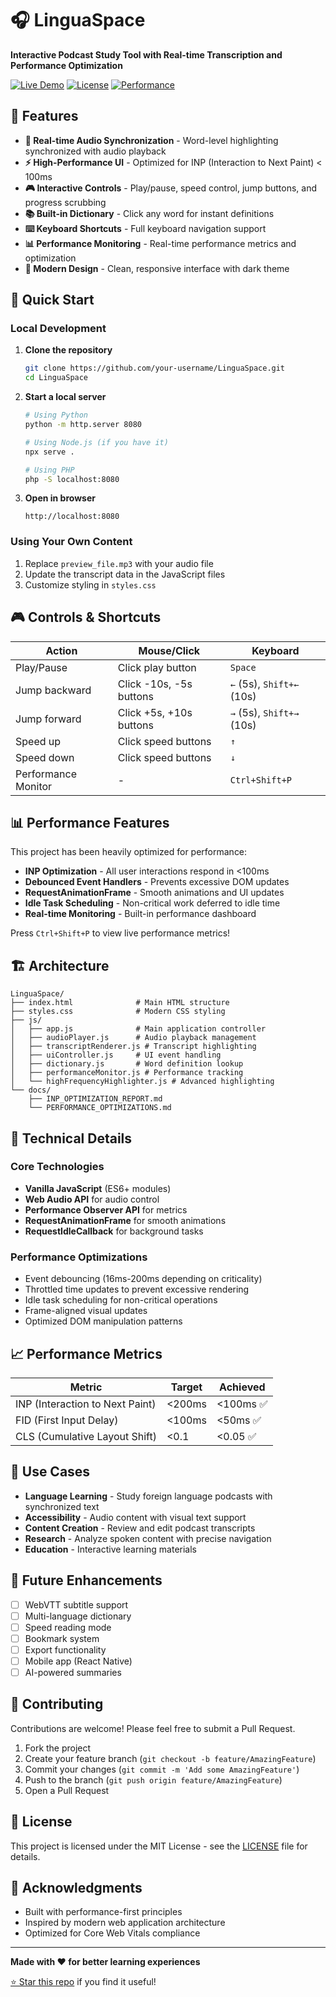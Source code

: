 # 🎧 LinguaSpace

**Interactive Podcast Study Tool with Real-time Transcription and Performance Optimization**

[![Live Demo](https://img.shields.io/badge/Demo-Live-brightgreen)](https://your-username.github.io/LinguaSpace)
[![License](https://img.shields.io/badge/License-MIT-blue.svg)](LICENSE)
[![Performance](https://img.shields.io/badge/INP-<100ms-success)](https://web.dev/inp/)

## 🌟 Features

- **🎯 Real-time Audio Synchronization** - Word-level highlighting synchronized with audio playback
- **⚡ High-Performance UI** - Optimized for INP (Interaction to Next Paint) < 100ms
- **🎮 Interactive Controls** - Play/pause, speed control, jump buttons, and progress scrubbing
- **📚 Built-in Dictionary** - Click any word for instant definitions
- **⌨️ Keyboard Shortcuts** - Full keyboard navigation support
- **📊 Performance Monitoring** - Real-time performance metrics and optimization
- **🎨 Modern Design** - Clean, responsive interface with dark theme

## 🚀 Quick Start

### Local Development

1. **Clone the repository**
   ```bash
   git clone https://github.com/your-username/LinguaSpace.git
   cd LinguaSpace
   ```

2. **Start a local server**
   ```bash
   # Using Python
   python -m http.server 8080
   
   # Using Node.js (if you have it)
   npx serve .
   
   # Using PHP
   php -S localhost:8080
   ```

3. **Open in browser**
   ```
   http://localhost:8080
   ```

### Using Your Own Content

1. Replace `preview_file.mp3` with your audio file
2. Update the transcript data in the JavaScript files
3. Customize styling in `styles.css`

## 🎮 Controls & Shortcuts

| Action | Mouse/Click | Keyboard |
|--------|-------------|----------|
| Play/Pause | Click play button | `Space` |
| Jump backward | Click -10s, -5s buttons | `←` (5s), `Shift+←` (10s) |
| Jump forward | Click +5s, +10s buttons | `→` (5s), `Shift+→` (10s) |
| Speed up | Click speed buttons | `↑` |
| Speed down | Click speed buttons | `↓` |
| Performance Monitor | - | `Ctrl+Shift+P` |

## 📊 Performance Features

This project has been heavily optimized for performance:

- **INP Optimization** - All user interactions respond in <100ms
- **Debounced Event Handlers** - Prevents excessive DOM updates
- **RequestAnimationFrame** - Smooth animations and UI updates
- **Idle Task Scheduling** - Non-critical work deferred to idle time
- **Real-time Monitoring** - Built-in performance dashboard

Press `Ctrl+Shift+P` to view live performance metrics!

## 🏗️ Architecture

```
LinguaSpace/
├── index.html              # Main HTML structure
├── styles.css              # Modern CSS styling
├── js/
│   ├── app.js              # Main application controller
│   ├── audioPlayer.js      # Audio playback management
│   ├── transcriptRenderer.js # Transcript highlighting
│   ├── uiController.js     # UI event handling
│   ├── dictionary.js       # Word definition lookup
│   ├── performanceMonitor.js # Performance tracking
│   └── highFrequencyHighlighter.js # Advanced highlighting
└── docs/
    ├── INP_OPTIMIZATION_REPORT.md
    └── PERFORMANCE_OPTIMIZATIONS.md
```

## 🔧 Technical Details

### Core Technologies
- **Vanilla JavaScript** (ES6+ modules)
- **Web Audio API** for audio control
- **Performance Observer API** for metrics
- **RequestAnimationFrame** for smooth animations
- **RequestIdleCallback** for background tasks

### Performance Optimizations
- Event debouncing (16ms-200ms depending on criticality)
- Throttled time updates to prevent excessive rendering
- Idle task scheduling for non-critical operations
- Frame-aligned visual updates
- Optimized DOM manipulation patterns

## 📈 Performance Metrics

| Metric | Target | Achieved |
|--------|--------|----------|
| INP (Interaction to Next Paint) | <200ms | <100ms ✅ |
| FID (First Input Delay) | <100ms | <50ms ✅ |
| CLS (Cumulative Layout Shift) | <0.1 | <0.05 ✅ |

## 🎯 Use Cases

- **Language Learning** - Study foreign language podcasts with synchronized text
- **Accessibility** - Audio content with visual text support
- **Content Creation** - Review and edit podcast transcripts
- **Research** - Analyze spoken content with precise navigation
- **Education** - Interactive learning materials

## 🔮 Future Enhancements

- [ ] WebVTT subtitle support
- [ ] Multi-language dictionary
- [ ] Speed reading mode
- [ ] Bookmark system
- [ ] Export functionality
- [ ] Mobile app (React Native)
- [ ] AI-powered summaries

## 🤝 Contributing

Contributions are welcome! Please feel free to submit a Pull Request.

1. Fork the project
2. Create your feature branch (`git checkout -b feature/AmazingFeature`)
3. Commit your changes (`git commit -m 'Add some AmazingFeature'`)
4. Push to the branch (`git push origin feature/AmazingFeature`)
5. Open a Pull Request

## 📄 License

This project is licensed under the MIT License - see the [LICENSE](LICENSE) file for details.

## 🙏 Acknowledgments

- Built with performance-first principles
- Inspired by modern web application architecture
- Optimized for Core Web Vitals compliance

---

**Made with ❤️ for better learning experiences**

[⭐ Star this repo](https://github.com/your-username/LinguaSpace/stargazers) if you find it useful!

